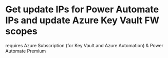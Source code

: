 # Get update IPs for Power Automate IPs and update Azure Key Vault FW scopes

requires Azure Subscription (for Key Vault and Azure Automation) & Power Automate Premium
